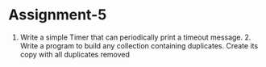 # Assignment-5
1. Write a simple Timer that can periodically print a timeout message. 2. Write a program to build any collection containing duplicates. Create its copy with all duplicates removed
